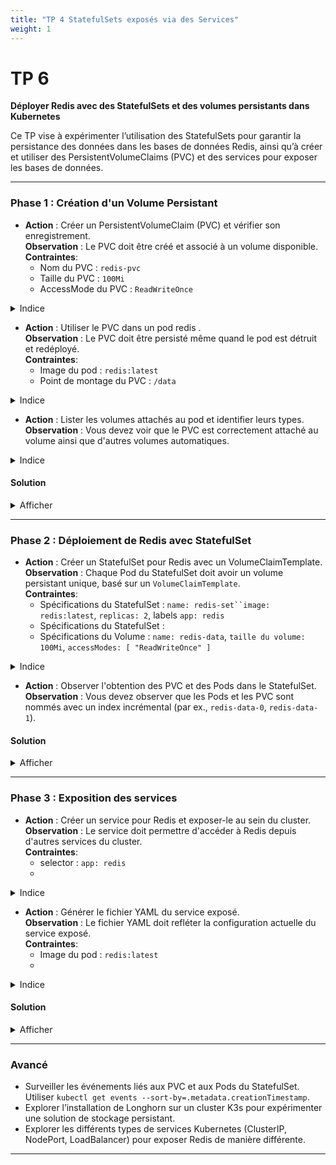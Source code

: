 ```yaml
---
title: "TP 4 StatefulSets exposés via des Services"
weight: 1
---
```


# TP 6

**Déployer Redis avec des StatefulSets et des volumes persistants dans Kubernetes**

Ce TP vise à expérimenter l’utilisation des StatefulSets pour garantir la persistance des données dans les bases de données Redis, ainsi qu’à créer et utiliser des PersistentVolumeClaims (PVC) et des services pour exposer les bases de données.

---

### Phase 1 : Création d'un Volume Persistant

- **Action** : Créer un PersistentVolumeClaim (PVC) et vérifier son enregistrement.  
  **Observation** : Le PVC doit être créé et associé à un volume disponible.  
  **Contraintes**:
  - Nom du PVC : `redis-pvc`
  - Taille du PVC : `100Mi`
  - AccessMode du PVC : `ReadWriteOnce`

<details><summary>Indice</summary>

Voir la <a href="https://kubernetes.io/docs/tasks/configure-pod-container/configure-persistent-volume-storage/#create-a-persistentvolume" target="_blank">documentation officielle</a>.  <br />
Utiliser `kubectl apply -f <pvc.yaml>` pour créer le PVC et `kubectl get pvc` pour vérifier sa création.

</details>

- **Action** : Utiliser le PVC dans un pod redis .  
  **Observation** : Le PVC doit être persisté même quand le pod est détruit et redéployé.  
  **Contraintes**:
  - Image du pod : `redis:latest`
  - Point de montage du PVC : `/data`

<details><summary>Indice</summary>

Utiliser un `volume` de type `persistentVolumeClaim` et montez le avec un`volumeMount`.
Utilisez `redis-cli SET KEY VALUE` et `redis-cli GET KEY VALUE` dans un exec pour vérifier la persistance.

</details>

- **Action** : Lister les volumes attachés au pod et identifier leurs types.  
  **Observation** : Vous devez voir que le PVC est correctement attaché au volume ainsi que d'autres volumes automatiques.  

<details><summary>Indice</summary>

Utiliser `kubectl describe ` pour lister les volumes du pod .

</details>


#### Solution 


<details><summary>Afficher</summary>


- **Créer un PersistentVolumeClaim (PVC) et vérifier son enregistrement** : `kubectl apply -f <pvc.yaml>`, vérifier avec `kubectl get pvc`.

```yaml 
apiVersion: v1
kind: PersistentVolumeClaim
metadata:
  name: redis-pvc
spec:
  accessModes:
    - ReadWriteOnce
  resources:
    requests:
      storage: 100Mi
```

- **Utiliser le PVC dans un pod** : 

```yaml
apiVersion: v1
kind: Pod
metadata:
  name: redis-pod
spec:
  containers:
  - name: redis
    image: redis:latest
    volumeMounts:
    - name: redis-storage
      mountPath: /data
  volumes:
  - name: redis-storage
    persistentVolumeClaim:
      claimName: redis-pvc
```

</details>

---

### Phase 2 : Déploiement de Redis avec StatefulSet

- **Action** : Créer un StatefulSet pour Redis avec un VolumeClaimTemplate.  
  **Observation** : Chaque Pod du StatefulSet doit avoir un volume persistant unique, basé sur un `VolumeClaimTemplate`.  
  **Contraintes**:
  - Spécifications du StatefulSet : `name: redis-set``image: redis:latest`, `replicas: 2`, labels `app: redis`
  - Spécifications du StatefulSet : 
  - Spécifications du Volume : `name: redis-data`, `taille du volume: 100Mi`, `accessModes: [ "ReadWriteOnce" ]`

<details><summary>Indice</summary>

Voir <a href="https://kubernetes.io/docs/concepts/workloads/controllers/statefulset/#components" target="_blank">la documentation officielle.</a><br/> 
Configurer le `VolumeClaimTemplate` dans le fichier YAML du StatefulSet. Utiliser `kubectl apply -f <statefulset.yaml>` et `kubectl get pvc` pour observer les PVC créés.

</details>

- **Action** : Observer l'obtention des PVC et des Pods dans le StatefulSet.  
  **Observation** : Vous devez observer que les Pods et les PVC sont nommés avec un index incrémental (par ex., `redis-data-0`, `redis-data-1`).  


#### Solution 


<details><summary>Afficher</summary>


- **Créer un StatefulSet pour Redis avec un VolumeClaimTemplate** :

```yaml
apiVersion: apps/v1
kind: StatefulSet
metadata:
  name: redis-set
spec:
  serviceName: "redis"
  replicas: 3
  selector:
    matchLabels:
      app: redis
  template:
    metadata:
      labels:
        app: redis
    spec:
      containers:
      - name: redis
        image: redis
        volumeMounts:
        - name: redis-data
          mountPath: /data
  volumeClaimTemplates:
  - metadata:
      name: redis-data
    spec:
      accessModes: [ "ReadWriteOnce" ]
      resources:
        requests:
          storage: 100Mi
```

</details>


---

### Phase 3 : Exposition des services

- **Action** : Créer un service pour Redis et exposer-le au sein du cluster.  
  **Observation** : Le service doit permettre d'accéder à Redis depuis d'autres services du cluster.  
  **Contraintes**:
  - selector : `app: redis`
  - 


<details><summary>Indice</summary>

Utiliser `kubectl expose statefulset <statefulset_name> --port=<port>` pour exposer Redis.

</details>

- **Action** : Générer le fichier YAML du service exposé.  
  **Observation** : Le fichier YAML doit refléter la configuration actuelle du service exposé.  
  **Contraintes**:
  - Image du pod : `redis:latest`
  - 


<details><summary>Indice</summary>

Utiliser `kubectl get svc <service_name> -o yaml` pour afficher la configuration en YAML.

</details>


#### Solution 


<details><summary>Afficher</summary>



- **Exposer Redis avec un service** :

```yaml
apiVersion: v1
kind: Service
metadata:
  name: redis-service
spec:
  selector:
    app: redis
  ports:
  - protocol: TCP
    port: 6379
    targetPort: 6379
  type: ClusterIP
```

</details>

---

### Avancé 

- Surveiller les événements liés aux PVC et aux Pods du StatefulSet. Utiliser `kubectl get events --sort-by=.metadata.creationTimestamp`.
- Explorer l’installation de Longhorn sur un cluster K3s pour expérimenter une solution de stockage persistant.
- Explorer les différents types de services Kubernetes (ClusterIP, NodePort, LoadBalancer) pour exposer Redis de manière différente.

---
  